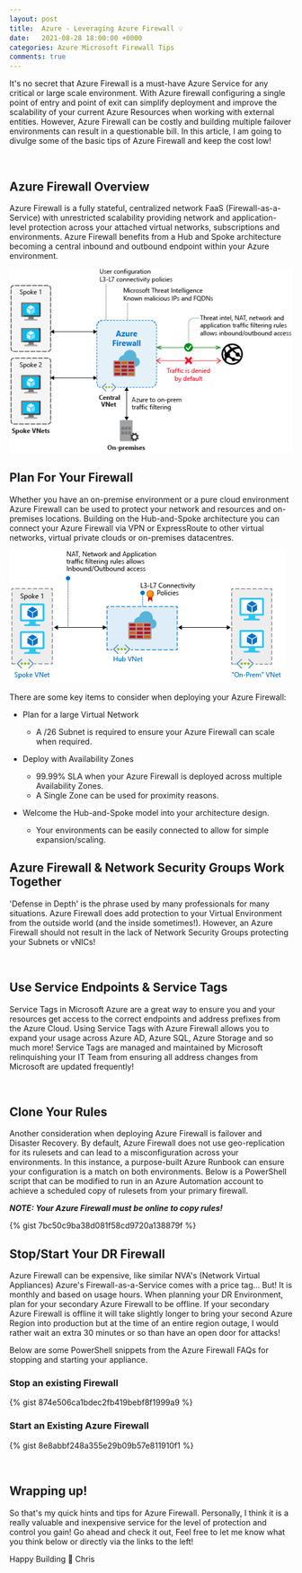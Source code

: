 ```yaml
---
layout: post
title:  Azure - Leveraging Azure Firewall 💡
date:   2021-08-28 18:00:00 +0000
categories: Azure Microsoft Firewall Tips
comments: true
---
```


It's no secret that Azure Firewall is a must-have Azure Service for any critical or large scale environment. With Azure firewall configuring a single point of entry and point of exit can simplify deployment and improve the scalability of your current Azure Resources when working with external entities. However, Azure Firewall can be costly and building multiple failover environments can result in a questionable bill. In this article, I am going to divulge some of the basic tips of Azure Firewall and keep the cost low!

<br>

## Azure Firewall Overview 

Azure Firewall is a fully stateful, centralized network FaaS (Firewall-as-a-Service) with unrestricted scalability providing network and application-level protection across your attached virtual networks, subscriptions and environments. Azure Firewall benefits from a Hub and Spoke architecture becoming a central inbound and outbound endpoint within your Azure environment.  

![AZFW](/assets/10/firewall-threat.png)

## Plan For Your Firewall 

Whether you have an on-premise environment or a pure cloud environment Azure Firewall can be used to protect your network and resources and on-premises locations. Building on the Hub-and-Spoke architecture you can connect your Azure Firewall via VPN or ExpressRoute to other virtual networks, virtual private clouds or on-premises datacentres. 

![Azure FW Hybrid](/assets/10/hybrid-network-firewall.png)

There are some key items to consider when deploying your Azure Firewall:
- Plan for a large Virtual Network <br>
    - A /26 Subnet is required to ensure your Azure Firewall can scale when required.



- Deploy with Availability Zones
    - 99.99% SLA when your Azure Firewall is deployed across multiple Availability Zones.
    - A Single Zone can be used for proximity reasons.



- Welcome the Hub-and-Spoke model into your architecture design.
    - Your environments can be easily connected to allow for simple expansion/scaling.

## Azure Firewall & Network Security Groups Work Together

'Defense in Depth' is the phrase used by many professionals for many situations. Azure Firewall does add protection to your Virtual Environment from the outside world (and the inside sometimes!). However, an Azure Firewall should not result in the lack of Network Security Groups protecting your Subnets or vNICs!

<br>

## Use Service Endpoints & Service Tags 

Service Tags in Microsoft Azure are a great way to ensure you and your resources get access to the correct endpoints and address prefixes from the Azure Cloud. Using Service Tags with Azure Firewall allows you to expand your usage across Azure AD, Azure SQL, Azure Storage and so much more! Service Tags are managed and maintained by Microsoft relinquishing your IT Team from ensuring all address changes from Microsoft are updated frequently! 

<br>

## Clone Your Rules
Another consideration when deploying Azure Firewall is failover and Disaster Recovery. By default, Azure Firewall does not use geo-replication for its rulesets and can lead to a misconfiguration across your environments. In this instance, a purpose-built Azure Runbook can ensure your configuration is a match on both environments. Below is a PowerShell script that can be modified to run in an Azure Automation account to achieve a scheduled copy of rulesets from your primary firewall. 

<b><i> NOTE: Your Azure Firewall must be online to copy rules! </i></b>

{% gist 7bc50c9ba38d081f58cd9720a138879f %}
 <br>

## Stop/Start Your DR Firewall
Azure Firewall can be expensive, like similar NVA's (Network Virtual Appliances) Azure's Firewall-as-a-Service comes with a price tag... But! It is monthly and based on usage hours. When planning your DR Environment, plan for your secondary Azure Firewall to be offline. If your secondary Azure Firewall is offline it will take slightly longer to bring your second Azure Region into production but at the time of an entire region outage, I would rather wait an extra 30 minutes or so than have an open door for attacks! 

Below are some PowerShell snippets from the Azure Firewall FAQs for stopping and starting your appliance.

### Stop an existing Firewall 

{% gist 874e506ca1bdec2fb419bebf8f1999a9 %}


### Start an Existing Azure Firewall 
{% gist 8e8abbf248a355e29b09b57e811910f1 %}

<br>

## Wrapping up! 

So that's my quick hints and tips for Azure Firewall. Personally, I think it is a really valuable and inexpensive service for the level of protection and control you gain! Go ahead and check it out, Feel free to let me know what you think below or directly via the links to the left! 

Happy Building 👋
Chris 
